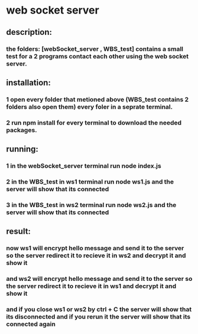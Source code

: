 # web socket server

## description:
### the folders: [webSocket_server , WBS_test] contains a small test for a 2 programs contact each other using the web socket server.

## installation:
### 1 open every folder that metioned above (WBS_test contains 2 folders also open them) every foler in a seprate terminal.
### 2 run npm install for every terminal to download the needed packages.

## running:
### 1 in the webSocket_server terminal run node index.js
### 2 in the WBS_test in ws1 terminal run node ws1.js and the server will show that its connected
### 3 in the WBS_test in ws2 terminal run node ws2.js and the server will show that its connected

## result:
### now ws1 will encrypt hello message and send it to the server so the server redirect it to recieve it in ws2 and decrypt it and show it
### and ws2 will encrypt hello message and send it to the server so the server redirect it to recieve it in ws1 and decrypt it and show it
### and if you close ws1 or ws2 by ctrl + C the server will show that its disconnected and if you rerun it the server will show that its connected again
